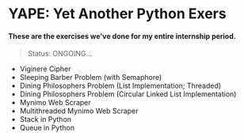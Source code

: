 YAPE: Yet Another Python Exers
==============================

#### These are the exercises we've done for my entire internship period.

> Status: ONGOING...

- Viginere Cipher
- Sleeping Barber Problem (with Semaphore)
- Dining Philosophers Problem (List Implementation; Threaded)
- Dining Philosophers Problem (Circular Linked List Implementation)
- Mynimo Web Scraper
- Multithreaded Mynimo Web Scraper
- Stack in Python
- Queue in Python
